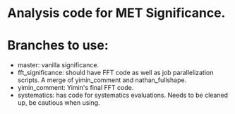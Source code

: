 # Analysis code for MET Significance.
# Branches to use:
   * master: vanilla significance.
   * fft_significance: should have FFT code as well as job parallelization scripts.  A merge of yimin_comment and nathan_fullshape.
   * yimin_comment: Yimin's final FFT code.
   * systematics: has code for systematics evaluations.  Needs to be cleaned up, be cautious when using.
